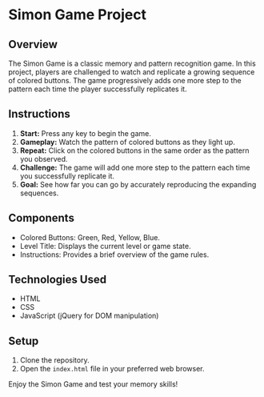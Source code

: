 # Simon Game Project

## Overview

The Simon Game is a classic memory and pattern recognition game. In this project, players are challenged to watch and replicate a growing sequence of colored buttons. The game progressively adds one more step to the pattern each time the player successfully replicates it.

## Instructions

1. **Start:** Press any key to begin the game.
2. **Gameplay:** Watch the pattern of colored buttons as they light up.
3. **Repeat:** Click on the colored buttons in the same order as the pattern you observed.
4. **Challenge:** The game will add one more step to the pattern each time you successfully replicate it.
5. **Goal:** See how far you can go by accurately reproducing the expanding sequences.

## Components

- Colored Buttons: Green, Red, Yellow, Blue.
- Level Title: Displays the current level or game state.
- Instructions: Provides a brief overview of the game rules.

## Technologies Used

- HTML
- CSS
- JavaScript (jQuery for DOM manipulation)

## Setup

1. Clone the repository.
2. Open the `index.html` file in your preferred web browser.

Enjoy the Simon Game and test your memory skills!

